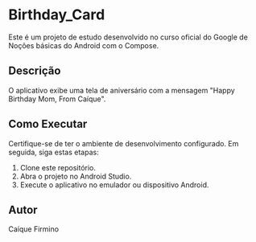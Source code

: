 # Birthday_Card

Este é um projeto de estudo desenvolvido no curso oficial do Google de Noções básicas do Android com o Compose.

## Descrição

O aplicativo exibe uma tela de aniversário com a mensagem "Happy Birthday Mom, From Caíque".

## Como Executar

Certifique-se de ter o ambiente de desenvolvimento configurado. Em seguida, siga estas etapas:

1. Clone este repositório.
2. Abra o projeto no Android Studio.
3. Execute o aplicativo no emulador ou dispositivo Android.

## Autor

Caíque Firmino
